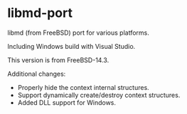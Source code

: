 # libmd-port

libmd (from FreeBSD) port for various platforms.

Including Windows build with Visual Studio.

This version is from FreeBSD-14.3.

Additional changes:
* Properly hide the context internal structures.
* Support dynamically create/destroy context structures.
* Added DLL support for Windows.
